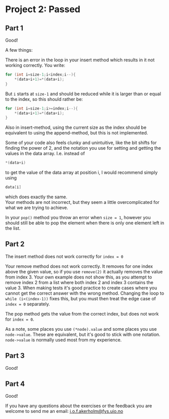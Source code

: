 # Project 2: Passed

## Part 1
Good!

A few things:

There is an error in the loop in your insert method which results in it not working correctly. You write:
~~~~c++
for (int i=size-1;i<index;i--){
    *(data+i+1)=*(data+i);
}
~~~~
But `i` starts at `size-1` and should be reduced while it is larger than or equal to the index, so this should rather be:
~~~~c++
for (int i=size-1;i>=index;i--){
    *(data+i+1)=*(data+i);
}
~~~~
Also in insert-method, using the current size as the index should be equivalent to using the append-method, but this is not implemented.


Some of your code also feels clunky and unintuitive, like the bit shifts for finding the power of 2, and the notation you use for setting and getting the values in the data array. I.e. instead of
~~~~c++
*(data+i)
~~~~
to get the value of the data array at position i, I would recommend simply using
~~~~c++
data[i]
~~~~
which does exactly the same.\
Your methods are not incorrect, but they seem a little overcomplicated for what we are trying to achieve.

In your `pop()` method you throw an error when `size = 1`, however you should still be able to pop the element when there is only one element left in the list.

## Part 2
The insert method does not work correctly for `index = 0`

Your remove method does not work correctly. It removes for one index above the given value, so if you use `remove(2)` it actually removes the value from index 3. Your own example does not show this, as you attempt to remove index 2 from a list where both index 2 and index 3 contains the value 3. When making tests it's good practice to create cases where you cannot get the correct answer with the wrong method. Changing the loop to `while (i<(index-1))` fixes this, but you must then treat the edge case of `index = 0` separately.

The pop method gets the value from the correct index, but does not work for `index = 0`.

As a note, some places you use `(*node).value` and some places you use `node->value`. These are equivalent, but it's good to stick with one notation. `node->value` is normally used most from my experience.

## Part 3
Good!

## Part 4
Good!

If you have any questions about the exercises or the feedback you are welcome to send me an email: j.o.f.akerholm@fys.uio.no
